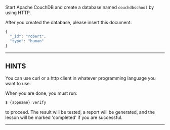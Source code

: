 Start Apache CouchDB and create a database named `couchdbschool` by
using HTTP.

After you created the database, please insert this document:

```js
{
  "_id": "robert",
  "type": "human"
}
```

----------------------------------------------------------------------
## HINTS

You can use curl or a http client in whatever programming language you
want to use.

When you are done, you must run:

```sh
$ {appname} verify
```

to proceed. The result will be tested, a report will be generated,
and the lesson will be marked 'completed' if you are successful.

----------------------------------------------------------------------
